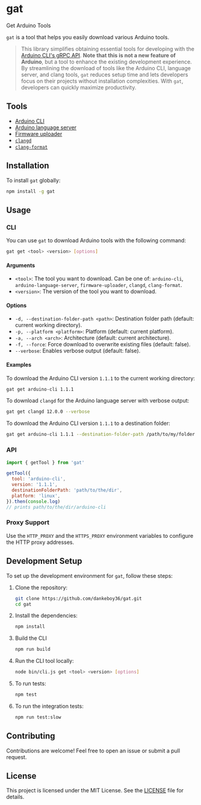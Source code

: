 # gat

Get Arduino Tools

`gat` is a tool that helps you easily download various Arduino tools.

> This library simplifies obtaining essential tools for developing with the [Arduino CLI's gRPC API](https://arduino.github.io/arduino-cli/latest/rpc/commands/). **Note that this is not a new feature of Arduino**, but a tool to enhance the existing development experience. By streamlining the download of tools like the Arduino CLI, language server, and clang tools, `gat` reduces setup time and lets developers focus on their projects without installation complexities. With `gat`, developers can quickly maximize productivity.

## Tools

- [Arduino CLI](https://github.com/arduino/arduino-cli)
- [Arduino language server](https://github.com/arduino/arduino-language-server)
- [Firmware uploader](https://github.com/arduino/arduino-fwuploader)
- [`clangd`](https://github.com/arduino/clang-static-binaries)
- [`clang-format`](https://github.com/arduino/clang-static-binaries)

## Installation

To install `gat` globally:

```bash
npm install -g gat
```

## Usage

### CLI

You can use `gat` to download Arduino tools with the following command:

```bash
gat get <tool> <version> [options]
```

#### Arguments

- `<tool>`: The tool you want to download. Can be one of: `arduino-cli`, `arduino-language-server`, `firmware-uploader`, `clangd`, `clang-format`.
- `<version>`: The version of the tool you want to download.

#### Options

- `-d, --destination-folder-path <path>`: Destination folder path (default: current working directory).
- `-p, --platform <platform>`: Platform (default: current platform).
- `-a, --arch <arch>`: Architecture (default: current architecture).
- `-f, --force`: Force download to overwrite existing files (default: false).
- `--verbose`: Enables verbose output (default: false).

#### Examples

To download the Arduino CLI version `1.1.1` to the current working directory:

```bash
gat get arduino-cli 1.1.1
```

To download `clangd` for the Arduino language server with verbose output:

```bash
gat get clangd 12.0.0 --verbose
```

To download the Arduino CLI version `1.1.1` to a destination folder:

```bash
gat get arduino-cli 1.1.1 --destination-folder-path /path/to/my/folder
```

### API

```js
import { getTool } from 'gat'

getTool({
  tool: 'arduino-cli',
  version: '1.1.1',
  destinationFolderPath: 'path/to/the/dir',
  platform: 'linux',
}).then(console.log)
// prints path/to/the/dir/arduino-cli
```

### Proxy Support

Use the `HTTP_PROXY` and the `HTTPS_PROXY` environment variables to configure the HTTP proxy addresses.

## Development Setup

To set up the development environment for `gat`, follow these steps:

1. Clone the repository:

   ```bash
   git clone https://github.com/dankeboy36/gat.git
   cd gat
   ```

2. Install the dependencies:

   ```bash
   npm install
   ```

3. Build the CLI

   ```bash
   npm run build
   ```

4. Run the CLI tool locally:

   ```bash
   node bin/cli.js get <tool> <version> [options]
   ```

5. To run tests:

   ```bash
   npm test
   ```

6. To run the integration tests:

   ```bash
   npm run test:slow
   ```

## Contributing

Contributions are welcome! Feel free to open an issue or submit a pull request.

## License

This project is licensed under the MIT License. See the [LICENSE](LICENSE) file for details.
